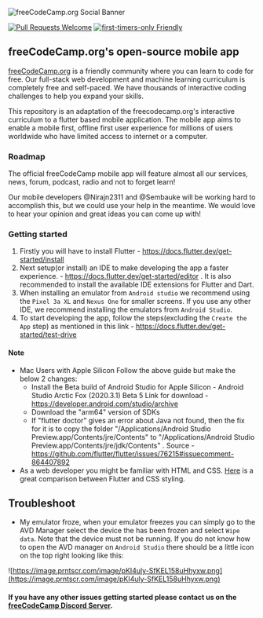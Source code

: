 ![freeCodeCamp.org Social Banner](https://s3.amazonaws.com/freecodecamp/wide-social-banner.png)

[![Pull Requests Welcome](https://img.shields.io/badge/PRs-welcome-brightgreen.svg?style=flat)](http://makeapullrequest.com)
[![first-timers-only Friendly](https://img.shields.io/badge/first--timers--only-friendly-blue.svg)](http://www.firsttimersonly.com/)

## freeCodeCamp.org's open-source mobile app

[freeCodeCamp.org](https://www.freecodecamp.org) is a friendly community where you can learn to code for free. Our full-stack web development and machine learning curriculum is completely free and self-paced. We have thousands of interactive coding challenges to help you expand your skills.

This repository is an adaptation of the freecodecamp.org's interactive curriculum to a flutter based mobile application. The mobile app aims to enable a mobile first, offline first user experience for millions of users worldwide who have limited access to internet or a computer.

### Roadmap
The official freeCodeCamp mobile app will feature almost all our services, news, forum, podcast, radio and not to forget learn!

Our mobile developers @Nirajn2311 and @Sembauke will be working hard to accomplish this, but we could use your help in the meantime.
We would love to hear your opinion and great ideas you can come up with!

### Getting started 
1. Firstly you will have to install Flutter - https://docs.flutter.dev/get-started/install
2. Next setup(or install) an IDE to make developing the app a faster experience. - https://docs.flutter.dev/get-started/editor . It is also recommended to install the available IDE extensions for Flutter and Dart.
3. When installing an emulator from `Android studio` we recommend using the `Pixel 3a XL` and `Nexus One` for smaller screens. If you use any other IDE, we recommend installing the emulators from `Android Studio`.
4. To start developing the app, follow the steps(excluding the `Create the App` step) as mentioned in this link - https://docs.flutter.dev/get-started/test-drive

#### Note

* Mac Users with Apple Silicon
Follow the above guide but make the below 2 changes:
    * Install the Beta build of Android Studio for Apple Silicon - Android Studio Arctic Fox (2020.3.1) Beta 5
Link for download - https://developer.android.com/studio/archive
    * Download the "arm64" version of SDKs
    * If "flutter doctor" gives an error about Java not found, then the fix for it is to copy the folder "/Applications/Android Studio Preview.app/Contents/jre/Contents" to "/Applications/Android Studio Preview.app/Contents/jre/jdk/Contents" .
Source - https://github.com/flutter/flutter/issues/76215#issuecomment-864407892
* As a web developer you might be familiar with HTML and CSS. [Here](https://flutter.dev/docs/get-started/flutter-for/web-devs) is a great comparison between Flutter and CSS styling.

## Troubleshoot

- My emulator froze, when your emulator freezes you can simply go to the AVD Manager select the device the has been frozen and select `Wipe data`. Note that the device must not be running. If you do not know how to open the AVD manager on `Android Studio` there should be a little icon on the top right looking like this: 

![https://image.prntscr.com/image/pKI4uly-SfKEL158uHhyxw.png](https://image.prntscr.com/image/pKI4uly-SfKEL158uHhyxw.png)


#### If you have any other issues getting started please contact us on the [freeCodeCamp Discord Server](https://discord.gg/Z7Fm39aNtZ).
